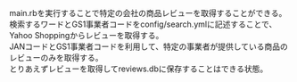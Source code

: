 main.rbを実行することで特定の会社の商品レビューを取得することができる。  
検索するワードとGS1事業者コードをconfig/search.ymlに記述することで、
Yahoo Shoppingからレビューを取得する。  
JANコードとGS1事業者コードを利用して、特定の事業者が提供している商品のレビューのみを取得する。  
とりあえずレビューを取得してreviews.dbに保存することはできる状態。
